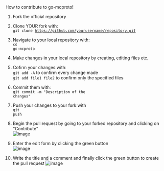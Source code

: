 How to contribute to go-mcproto!

1) Fork the official repository

2) Clone YOUR fork with:<br>
  <code>git clone https://github.com/yourusername/repository.git</code><br>

3) Navigate to your local repository with:<br>
  <code>cd go-mcproto</code><br>

4) Make changes in your local repository by creating, editing files etc.

5) Cofirm your changes with:<br>
  <code>git add -A</code> to confirm every change made<br>
  <code>git add file1 file2</code> to confirm only the specified files<br>
6) Commit them with:<br>
  <code>git commit -m "Description of the changes"</code><br>
  
6) Push your changes to your fork with<br>
  <code>git push</code><br>
  
7) Begin the pull request by going to your forked repository and clicking on "Contribute"<br>
![image](https://i.ibb.co/QFV8Wwb/image.png)

8) Enter the edit form by clicking the green button<br>
![image](https://i.ibb.co/1bDbN7P/image.png)

9) Write the title and a comment and finally click the green button to create the pull request
![image](https://i.ibb.co/0GpT8qM/image.png)
